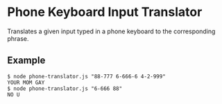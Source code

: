 # Phone Keyboard Input Translator

Translates a given input typed in a phone keyboard to the corresponding phrase.

## Example

    $ node phone-translator.js "88-777 6-666-6 4-2-999"
    YOUR MOM GAY
    $ node phone-translator.js "6-666 88"
    NO U
